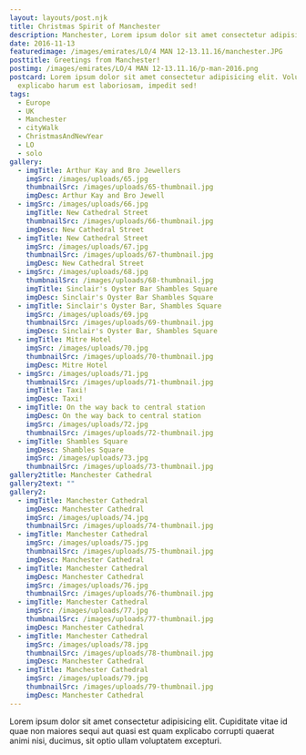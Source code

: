 ```yaml
---
layout: layouts/post.njk
title: Christmas Spirit of Manchester
description: Manchester, Lorem ipsum dolor sit amet consectetur adipisicing elit.
date: 2016-11-13
featuredimage: /images/emirates/LO/4 MAN 12-13.11.16/manchester.JPG
posttitle: Greetings from Manchester!
postimg: /images/emirates/LO/4 MAN 12-13.11.16/p-man-2016.png
postcard: Lorem ipsum dolor sit amet consectetur adipisicing elit. Voluptatem
  explicabo harum est laboriosam, impedit sed!
tags:
  - Europe
  - UK
  - Manchester
  - cityWalk
  - ChristmasAndNewYear
  - LO
  - solo
gallery:
  - imgTitle: Arthur Kay and Bro Jewellers
    imgSrc: /images/uploads/65.jpg
    thumbnailSrc: /images/uploads/65-thumbnail.jpg
    imgDesc: Arthur Kay and Bro Jewell
  - imgSrc: /images/uploads/66.jpg
    imgTitle: New Cathedral Street
    thumbnailSrc: /images/uploads/66-thumbnail.jpg
    imgDesc: New Cathedral Street
  - imgTitle: New Cathedral Street
    imgSrc: /images/uploads/67.jpg
    thumbnailSrc: /images/uploads/67-thumbnail.jpg
    imgDesc: New Cathedral Street
  - imgSrc: /images/uploads/68.jpg
    thumbnailSrc: /images/uploads/68-thumbnail.jpg
    imgTitle: Sinclair's Oyster Bar Shambles Square
    imgDesc: Sinclair's Oyster Bar Shambles Square
  - imgTitle: Sinclair's Oyster Bar, Shambles Square
    imgSrc: /images/uploads/69.jpg
    thumbnailSrc: /images/uploads/69-thumbnail.jpg
    imgDesc: Sinclair's Oyster Bar, Shambles Square
  - imgTitle: Mitre Hotel
    imgSrc: /images/uploads/70.jpg
    thumbnailSrc: /images/uploads/70-thumbnail.jpg
    imgDesc: Mitre Hotel
  - imgSrc: /images/uploads/71.jpg
    thumbnailSrc: /images/uploads/71-thumbnail.jpg
    imgTitle: Taxi!
    imgDesc: Taxi!
  - imgTitle: On the way back to central station
    imgDesc: On the way back to central station
    imgSrc: /images/uploads/72.jpg
    thumbnailSrc: /images/uploads/72-thumbnail.jpg
  - imgTitle: Shambles Square
    imgDesc: Shambles Square
    imgSrc: /images/uploads/73.jpg
    thumbnailSrc: /images/uploads/73-thumbnail.jpg
gallery2title: Manchester Cathedral
gallery2text: ""
gallery2:
  - imgTitle: Manchester Cathedral
    imgDesc: Manchester Cathedral
    imgSrc: /images/uploads/74.jpg
    thumbnailSrc: /images/uploads/74-thumbnail.jpg
  - imgTitle: Manchester Cathedral
    imgSrc: /images/uploads/75.jpg
    thumbnailSrc: /images/uploads/75-thumbnail.jpg
    imgDesc: Manchester Cathedral
  - imgTitle: Manchester Cathedral
    imgDesc: Manchester Cathedral
    imgSrc: /images/uploads/76.jpg
    thumbnailSrc: /images/uploads/76-thumbnail.jpg
  - imgTitle: Manchester Cathedral
    imgSrc: /images/uploads/77.jpg
    thumbnailSrc: /images/uploads/77-thumbnail.jpg
    imgDesc: Manchester Cathedral
  - imgTitle: Manchester Cathedral
    imgSrc: /images/uploads/78.jpg
    thumbnailSrc: /images/uploads/78-thumbnail.jpg
    imgDesc: Manchester Cathedral
  - imgTitle: Manchester Cathedral
    imgSrc: /images/uploads/79.jpg
    thumbnailSrc: /images/uploads/79-thumbnail.jpg
    imgDesc: Manchester Cathedral
---
```


Lorem ipsum dolor sit amet consectetur adipisicing elit. Cupiditate vitae id quae non maiores sequi aut quasi est quam explicabo corrupti quaerat animi nisi, ducimus, sit optio ullam voluptatem excepturi.